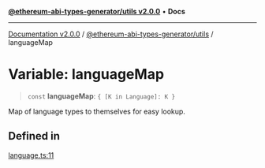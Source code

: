 [**@ethereum-abi-types-generator/utils v2.0.0**](../README.md) • **Docs**

***

[Documentation v2.0.0](../../../packages.md) / [@ethereum-abi-types-generator/utils](../README.md) / languageMap

# Variable: languageMap

> `const` **languageMap**: `{ [K in Language]: K }`

Map of language types to themselves for easy lookup.

## Defined in

[language.ts:11](https://github.com/niZmosis/ethereum-abi-types-generator/blob/34014c6ac1a58a7622fbd21e7421270aae38bf36/packages/utils/src/language.ts#L11)
